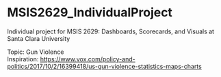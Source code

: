 # MSIS2629_IndividualProject
Individual project for MSIS 2629: Dashboards, Scorecards, and Visuals at Santa Clara University

Topic: Gun Violence <br />
Inspiration: https://www.vox.com/policy-and-politics/2017/10/2/16399418/us-gun-violence-statistics-maps-charts
